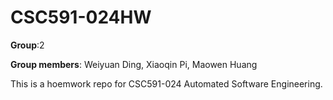 # CSC591-024HW

**Group**:2

**Group members**: Weiyuan Ding, Xiaoqin Pi, Maowen Huang

This is a hoemwork repo for CSC591-024 Automated Software Engineering.
